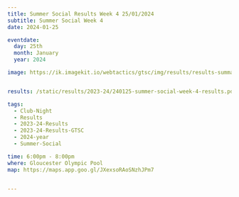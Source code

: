 ```yaml
---
title: Summer Social Results Week 4 25/01/2024
subtitle: Summer Social Week 4
date: 2024-01-25

eventdate:
  day: 25th
  month: January
  year: 2024

image: https://ik.imagekit.io/webtactics/gtsc/img/results/results-summary-26.jpg


results: /static/results/2023-24/240125-summer-social-week-4-results.pdf

tags:
  - Club-Night
  - Results
  - 2023-24-Results
  - 2023-24-Results-GTSC
  - 2024-year
  - Summer-Social

time: 6:00pm - 8:00pm
where: Gloucester Olympic Pool
map: https://maps.app.goo.gl/JXexsoRAoSNzhJPm7


---
```






